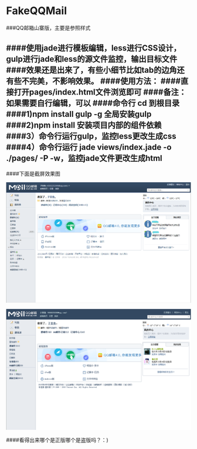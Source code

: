 # FakeQQMail

###QQ邮箱山寨版，主要是参照样式

####使用jade进行模板编辑，less进行CSS设计，gulp进行jade和less的源文件监控，输出目标文件
####效果还是出来了，有些小细节比如tab的边角还有些不完美，不影响效果。
####使用方法：
####直接打开pages/index.html文件浏览即可
####备注：如果需要自行编辑，可以
####命令行 cd 到根目录
####1)npm install gulp -g 全局安装gulp
####2)npm install  安装项目内部的组件依赖
####3）命令行运行gulp，监控less更改生成css
####4）命令行运行 jade views/index.jade -o ./pages/ -P -w，监控jade文件更改生成html 
----
####下面是截屏效果图

![原始图片](https://github.com/wu0792/FakeQQMail/blob/master/screen_shot/real.png?raw=true)

![原始图片](https://github.com/wu0792/FakeQQMail/blob/master/screen_shot/fake.png?raw=true)


####看得出来哪个是正版哪个是盗版吗？：)
